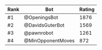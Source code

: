 Rank|Bot|Rating
---|---|---
#1|@OpeningsBot|1876
#2|@DavidsGuterBot|1569
#3|@pawnrobot|1261
#4|@MinOpponentMoves|872

